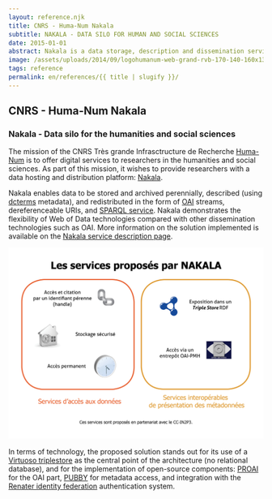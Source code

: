 ```yaml
---
layout: reference.njk
title: CNRS - Huma-Num Nakala
subtitle: NAKALA - DATA SILO FOR HUMAN AND SOCIAL SCIENCES
date: 2015-01-01
abstract: Nakala is a data storage, description and dissemination service for researchers in the humanities and social sciences, based on web of data technologies (RDF base, SPARQL service).
image: /assets/uploads/2014/09/logohumanum-web-grand-rvb-170-140-160x130.png
tags: reference
permalink: en/references/{{ title | slugify }}/
---
```


## CNRS - Huma-Num Nakala

### Nakala - Data silo for the humanities and social sciences

The mission of the CNRS Très grande Infrasctructure de Recherche [Huma-Num](http://www.huma-num.fr/) is to offer digital services to researchers in the humanities and social sciences. As part of this mission, it wishes to provide researchers with a data hosting and distribution platform: [Nakala](https://www.nakala.fr/).

Nakala enables data to be stored and archived perennially, described (using [dcterms](http://www.sparna.fr/reference/huma-num-nakala/dublincore.org/documents/dcmi-terms/) metadata), and redistributed in the form of [OAI](http://www.openarchives.org/OAI/openarchivesprotocol.html) streams, dereferenceable URIs, and [SPARQL service](http://www.nakala.fr/sparql). Nakala demonstrates the flexibility of Web of Data technologies compared with other dissemination technologies such as OAI. More information on the solution implemented is available on the [Nakala service description page](http://www.huma-num.fr/service/nakala).

![screenshot HumaNum](/assets/uploads/2014/09/nakala-services-proposes.jpg)

In terms of technology, the proposed solution stands out for its use of a [Virtuoso triplestore](http://virtuoso.openlinksw.com/) as the central point of the architecture (no relational database), and for the implementation of open-source components: [PROAI](http://proai.sourceforge.net/) for the OAI part, [PUBBY](http://wifo5-03.informatik.uni-mannheim.de/pubby/) for metadata access, and integration with the [Renater identity federation](https://services.renater.fr/federation/index) authentication system.

